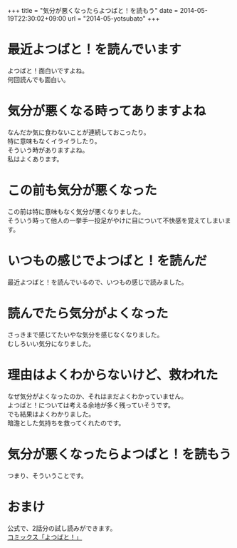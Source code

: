 +++
title = "気分が悪くなったらよつばと！を読もう"
date = 2014-05-19T22:30:02+09:00
url = "2014-05-yotsubato"
+++

# 最近よつばと！を読んでいます
よつばと！面白いですよね。  
何回読んでも面白い。

# 気分が悪くなる時ってありますよね
なんだか気に食わないことが連続しておこったり。  
特に意味もなくイライラしたり。  
そういう時がありますよね。  
私はよくあります。

# この前も気分が悪くなった
この前は特に意味もなく気分が悪くなりました。  
そういう時って他人の一挙手一投足がやけに目について不快感を覚えてしまいます。

# いつもの感じでよつばと！を読んだ
最近よつばと！を読んでいるので、いつもの感じで読みました。

# 読んでたら気分がよくなった
さっきまで感じてたいやな気分を感じなくなりました。  
むしろいい気分になりました。

# 理由はよくわからないけど、救われた
なぜ気分がよくなったのか、それはまだよくわかっていません。  
よつばと！については考える余地が多く残っていそうです。  
でも結果はよくわかりました。  
暗澹とした気持ちを救ってくれたのです。

# 気分が悪くなったらよつばと！を読もう
つまり、そういうことです。

# おまけ
公式で、2話分の試し読みができます。  
[コミックス「よつばと！」](http://yotuba.com/yotu_comics.html)

